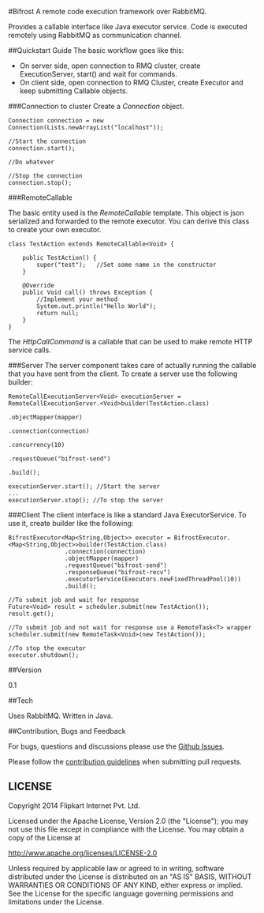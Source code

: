 #Bifrost
A remote code execution framework over RabbitMQ.

Provides a callable interface like Java executor service. Code is executed remotely using RabbitMQ as communication channel.

##Quickstart Guide
The basic workflow goes like this:

* On server side, open connection to RMQ cluster, create ExecutionServer, start() and wait for commands.
* On client side, open connection to RMQ Cluster, create Executor and keep submitting Callable<T> objects.

###Connection to cluster
Create a <i>Connection</i> object.

    Connection connection = new Connection(Lists.newArrayList("localhost"));

    //Start the connection
    connection.start();

    //Do whatever

    //Stop the connection
    connection.stop();

###RemoteCallable

The basic entity used is the <i>RemoteCallable<T></i> template. This object is json serialized and forwarded to the remote executor. You can derive this class to create your own executor.

    class TestAction extends RemoteCallable<Void> {

        public TestAction() {
            super("test");   //Set some name in the constructor
        }

        @Override
        public Void call() throws Exception {
            //Implement your method
            System.out.println("Hello World");
            return null;
        }
    }

The <i>HttpCallCommand<T></i> is a callable that can be used to make remote HTTP service calls.

###Server
The server component takes care of actually running the callable that you have sent from the client. To create a server use the following builder:

    RemoteCallExecutionServer<Void> executionServer = RemoteCallExecutionServer.<Void>builder(TestAction.class)
                                                                            .objectMapper(mapper)
                                                                            .connection(connection)
                                                                            .concurrency(10)
                                                                            .requestQueue("bifrost-send")
                                                                            .build();

    executionServer.start(); //Start the server
    ...
    executionServer.stop(); //To stop the server

###Client
The client interface is like a standard Java ExecutorService. To use it, create builder like the following:

    BifrostExecutor<Map<String,Object>> executor = BifrostExecutor.<Map<String,Object>>builder(TestAction.class)
                    .connection(connection)
                    .objectMapper(mapper)
                    .requestQueue("bifrost-send")
                    .responseQueue("bifrost-recv")
                    .executorService(Executors.newFixedThreadPool(10))
                    .build();

    //To submit job and wait for response
    Future<Void> result = scheduler.submit(new TestAction());
    result.get();

    //To submit job and not wait for response use a RemoteTask<T> wrapper
    scheduler.submit(new RemoteTask<Void>(new TestAction());

    //To stop the executor
    executor.shutdown();


##Version

0.1

##Tech

Uses RabbitMQ. Written in Java.

##Contribution, Bugs and Feedback

For bugs, questions and discussions please use the [Github Issues](https://github.com/flipkart-incubator/bifrost/issues).

Please follow the [contribution guidelines](https://github.com/flipkart-incubator/bifrost/blob/master/CONTRIBUTING.md) when submitting pull requests.


LICENSE
-------

Copyright 2014 Flipkart Internet Pvt. Ltd.

Licensed under the Apache License, Version 2.0 (the "License");
you may not use this file except in compliance with the License.
You may obtain a copy of the License at

http://www.apache.org/licenses/LICENSE-2.0

Unless required by applicable law or agreed to in writing, software
distributed under the License is distributed on an "AS IS" BASIS,
WITHOUT WARRANTIES OR CONDITIONS OF ANY KIND, either express or implied.
See the License for the specific language governing permissions and
limitations under the License.

